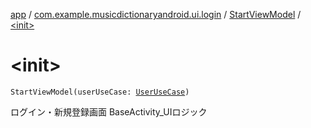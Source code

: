 [app](../../index.md) / [com.example.musicdictionaryandroid.ui.login](../index.md) / [StartViewModel](index.md) / [&lt;init&gt;](./-init-.md)

# &lt;init&gt;

`StartViewModel(userUseCase: `[`UserUseCase`](../../com.example.musicdictionaryandroid.model.usecase/-user-use-case/index.md)`)`

ログイン・新規登録画面 BaseActivity_UIロジック

